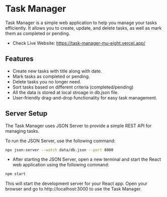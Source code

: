 # Task Manager

Task Manager is a simple web application to help you manage your tasks efficiently. It allows you to create, update, and delete tasks, as well as mark them as completed or pending.
- Check Live Website:  https://task-manager-mu-eight.vercel.app/


## Features

- Create new tasks with title along with date.
- Mark tasks as completed or pending.
- Delete tasks you no longer need.
- Sort tasks based on different criteria (completed/pending)
- All the data is stored at local stroage in db.json file.
- User-friendly drag-and-drop functionality for easy task management.

## Server Setup

The Task Manager uses JSON Server to provide a simple REST API for managing tasks.

To run the JSON Server, use the following command:

```bash
npx json-server --watch data/db.json --port 8000

```
* After starting the JSON Server, open a new terminal and start the React web application using the following command:
```bash
npm start

```
This will start the development server for your React app. Open your browser and go to http://localhost:3000 to use the Task Manager.


  
